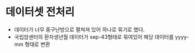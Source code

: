 # 데이터셋 전처리
- 데이터가 너무 중구난방으로 펼쳐져 있어 하나로 묶기로 했다. 
- 국립암센터의 환자생년월 데이터가 sep-43형태로 묶여있어 해당 데이터를 yyyy-mm 형태로 변환